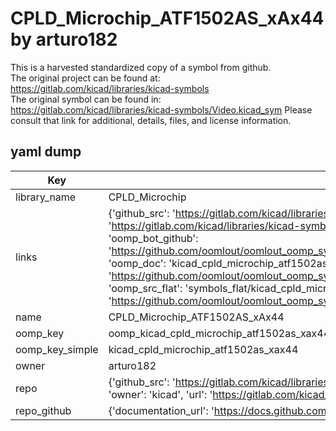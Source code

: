 # CPLD_Microchip_ATF1502AS_xAx44 by arturo182  
This is a harvested standardized copy of a symbol from github.  
The original project can be found at:  
https://gitlab.com/kicad/libraries/kicad-symbols  
The original symbol can be found in:
https://gitlab.com/kicad/libraries/kicad-symbols/Video.kicad_sym
Please consult that link for additional, details, files, and license information.  
## yaml dump  
| Key | Value |  
| --- | --- |  
| library_name | CPLD_Microchip |  
| links | {'github_src': 'https://gitlab.com/kicad/libraries/kicad-symbols/Video.kicad_sym', 'github_src_repo': 'https://gitlab.com/kicad/libraries/kicad-symbols', 'oomp_bot': 'kicad_cpld_microchip_atf1502as_xax44/working', 'oomp_bot_github': 'https://github.com/oomlout/oomlout_oomp_symbol_bot/tree/main/kicad_cpld_microchip_atf1502as_xax44/working', 'oomp_doc': 'kicad_cpld_microchip_atf1502as_xax44/working', 'oomp_doc_github': 'https://github.com/oomlout/oomlout_oomp_symbol_doc/tree/main/kicad_cpld_microchip_atf1502as_xax44/working', 'oomp_src_flat': 'symbols_flat/kicad_cpld_microchip_atf1502as_xax44/working', 'oomp_src_flat_github': 'https://github.com/oomlout/oomlout_oomp_symbol_src/tree/main/kicad_cpld_microchip_atf1502as_xax44/working'} |  
| name | CPLD_Microchip_ATF1502AS_xAx44 |  
| oomp_key | oomp_kicad_cpld_microchip_atf1502as_xax44 |  
| oomp_key_simple | kicad_cpld_microchip_atf1502as_xax44 |  
| owner | arturo182 |  
| repo | {'github_src': 'https://gitlab.com/kicad/libraries/kicad-symbols/Video.kicad_sym', 'name': 'libraries/kicad-symbols', 'owner': 'kicad', 'url': 'https://gitlab.com/kicad/libraries/kicad-symbols'} |  
| repo_github | {'documentation_url': 'https://docs.github.com/rest/repos/repos#get-a-repository', 'message': 'Not Found'} |  

